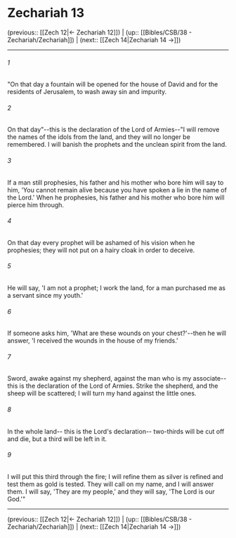 # Zechariah 13

(previous:: [[Zech 12|← Zechariah 12]]) | (up:: [[Bibles/CSB/38 - Zechariah/Zechariah]]) | (next:: [[Zech 14|Zechariah 14 →]])

***


###### 1 
"On that day a fountain will be opened for the house of David and for the residents of Jerusalem, to wash away sin and impurity. 

###### 2 
On that day"--this is the declaration of the Lord of Armies--"I will remove the names of the idols from the land, and they will no longer be remembered. I will banish the prophets and the unclean spirit from the land. 

###### 3 
If a man still prophesies, his father and his mother who bore him will say to him, 'You cannot remain alive because you have spoken a lie in the name of the Lord.' When he prophesies, his father and his mother who bore him will pierce him through. 

###### 4 
On that day every prophet will be ashamed of his vision when he prophesies; they will not put on a hairy cloak in order to deceive. 

###### 5 
He will say, 'I am not a prophet; I work the land, for a man purchased me as a servant since my youth.' 

###### 6 
If someone asks him, 'What are these wounds on your chest?'--then he will answer, 'I received the wounds in the house of my friends.' 

###### 7 
Sword, awake against my shepherd, against the man who is my associate-- this is the declaration of the Lord of Armies. Strike the shepherd, and the sheep will be scattered; I will turn my hand against the little ones. 

###### 8 
In the whole land-- this is the Lord's declaration-- two-thirds will be cut off and die, but a third will be left in it. 

###### 9 
I will put this third through the fire; I will refine them as silver is refined and test them as gold is tested. They will call on my name, and I will answer them. I will say, 'They are my people,' and they will say, 'The Lord is our God.'"

***

(previous:: [[Zech 12|← Zechariah 12]]) | (up:: [[Bibles/CSB/38 - Zechariah/Zechariah]]) | (next:: [[Zech 14|Zechariah 14 →]])
